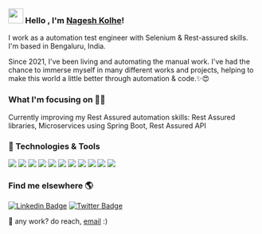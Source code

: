 ### <img src="https://media.giphy.com/media/hvRJCLFzcasrR4ia7z/giphy.gif" width="30px"> Hello , I'm [Nagesh Kolhe](https://www.linkedin.com/in/nagesh-kolhe-05672b18a/)!

I work as a automation test engineer with Selenium & Rest-assured skills. I'm based in Bengaluru, India.

Since 2021, I've been living and automating the manual work. I've had the chance to immerse myself in many different works and projects, helping to make this world a little better through automation & code.✨😍

### What I'm focusing on 👨‍💻

Currently improving my Rest Assured automation skills: Rest Assured libraries, Microservices using Spring Boot, Rest Assured API <br />

### 🔧 Technologies & Tools

![](https://img.shields.io/badge/Java-ED8B00?style=for-the-badge&logo=java&logoColor=white)
![](https://img.shields.io/badge/Selenium-43B02A?style=for-the-badge&logo=Selenium&logoColor=white)
![](https://img.shields.io/badge/RestAssured-05CC47?style=for-the-badge&logo=restassured&logoColor=white)
![](https://img.shields.io/badge/Appium-330F63?style=for-the-badge&logo=appium&logoColor=white)
![](https://img.shields.io/badge/MySQL-00000F?style=for-the-badge&logo=mysql&logoColor=white)
![](https://img.shields.io/badge/MongoDB-4EA94B?style=for-the-badge&logo=mongodb&logoColor=white)
![](https://img.shields.io/badge/Postman-FF6C37?style=for-the-badge&logo=Postman&logoColor=white)
![](https://img.shields.io/badge/Jenkins-D24939?style=for-the-badge&logo=Jenkins&logoColor=white)
![](https://img.shields.io/badge/Browserstack-%23FF6600.svg?&style=for-the-badge&logo=Browserstack&logoColor=white)
![](https://img.shields.io/badge/Swagger-239120?style=for-the-badge&logo=Swagger&logoColor=white)
![](https://img.shields.io/badge/intellij-2F2625?style=for-the-badge&logo=intellij&logoColor=white)

### Find me elsewhere 🌎

[![Linkedin Badge](https://img.shields.io/badge/-LinkedIn-blue?style=flat-square&logo=Linkedin&logoColor=white&link=https://www.linkedin.com/in/nagesh-kolhe-05672b18a/)](https://www.linkedin.com/in/nagesh-kolhe-05672b18a/)  [![Twitter Badge](https://img.shields.io/badge/-Twitter-1ca0f1?style=flat-square&labelColor=1ca0f1&logo=twitter&logoColor=white&link=https://twitter.com/kolhenagesh2017)](https://twitter.com/kolhenagesh2017)

💼 any work? do reach, [email](mailto:kolhenagesh2017@gmail.com) :)
